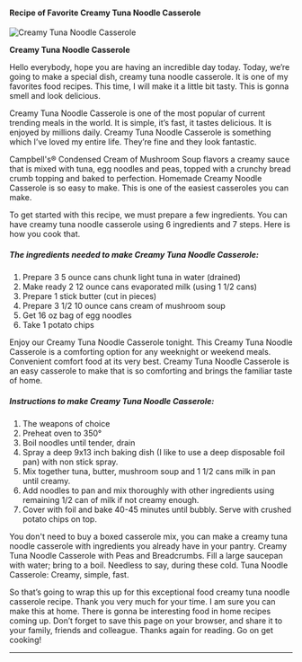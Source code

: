             

#### Recipe of Favorite Creamy Tuna Noodle Casserole

![Creamy Tuna Noodle Casserole](https://img-global.cpcdn.com/recipes/6733995690688512/751x532cq70/creamy-tuna-noodle-casserole-recipe-main-photo.jpg)

**Creamy Tuna Noodle Casserole**

Hello everybody, hope you are having an incredible day today. Today, we’re going to make a special dish, creamy tuna noodle casserole. It is one of my favorites food recipes. This time, I will make it a little bit tasty. This is gonna smell and look delicious.

Creamy Tuna Noodle Casserole is one of the most popular of current trending meals in the world. It is simple, it’s fast, it tastes delicious. It is enjoyed by millions daily. Creamy Tuna Noodle Casserole is something which I’ve loved my entire life. They’re fine and they look fantastic.

Campbell's® Condensed Cream of Mushroom Soup flavors a creamy sauce that is mixed with tuna, egg noodles and peas, topped with a crunchy bread crumb topping and baked to perfection. Homemade Creamy Noodle Casserole is so easy to make. This is one of the easiest casseroles you can make.

To get started with this recipe, we must prepare a few ingredients. You can have creamy tuna noodle casserole using 6 ingredients and 7 steps. Here is how you cook that.

##### The ingredients needed to make Creamy Tuna Noodle Casserole:

1.  Prepare 3 5 ounce cans chunk light tuna in water (drained)
2.  Make ready 2 12 ounce cans evaporated milk (using 1 1/2 cans)
3.  Prepare 1 stick butter (cut in pieces)
4.  Prepare 3 1/2 10 ounce cans cream of mushroom soup
5.  Get 16 oz bag of egg noodles
6.  Take 1 potato chips

Enjoy our Creamy Tuna Noodle Casserole tonight. This Creamy Tuna Noodle Casserole is a comforting option for any weeknight or weekend meals. Convenient comfort food at its very best. Creamy Tuna Noodle Casserole is an easy casserole to make that is so comforting and brings the familiar taste of home.

##### Instructions to make Creamy Tuna Noodle Casserole:

1.  The weapons of choice
2.  Preheat oven to 350°
3.  Boil noodles until tender, drain
4.  Spray a deep 9x13 inch baking dish (I like to use a deep disposable foil pan) with non stick spray.
5.  Mix together tuna, butter, mushroom soup and 1 1/2 cans milk in pan until creamy.
6.  Add noodles to pan and mix thoroughly with other ingredients using remaining 1/2 can of milk if not creamy enough.
7.  Cover with foil and bake 40-45 minutes until bubbly. Serve with crushed potato chips on top.

You don't need to buy a boxed casserole mix, you can make a creamy tuna noodle casserole with ingredients you already have in your pantry. Creamy Tuna Noodle Casserole with Peas and Breadcrumbs. Fill a large saucepan with water; bring to a boil. Needless to say, during these cold. Tuna Noodle Casserole: Creamy, simple, fast.

So that’s going to wrap this up for this exceptional food creamy tuna noodle casserole recipe. Thank you very much for your time. I am sure you can make this at home. There is gonna be interesting food in home recipes coming up. Don’t forget to save this page on your browser, and share it to your family, friends and colleague. Thanks again for reading. Go on get cooking!

* * *